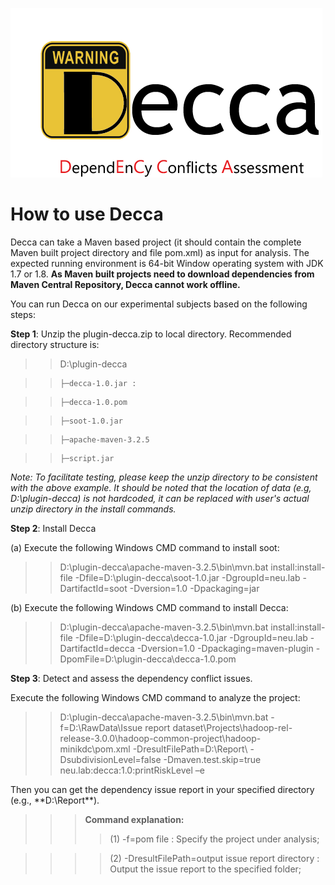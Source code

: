 ![figure](https://github.com/wangying8052/test/blob/master/11.png)

# How to use Decca
Decca can take a Maven based project (it should contain the complete Maven built project directory and file pom.xml) as input for analysis. The expected running environment is 64-bit Window operating system with JDK 1.7 or 1.8. **As Maven built projects need to download dependencies from Maven Central Repository, Decca cannot work offline.**

You can run Decca on our experimental subjects based on the following steps:

**Step 1**: Unzip the plugin-decca.zip to local directory. Recommended directory structure is:

>> D:\plugin-decca
     
>>     ├─decca-1.0.jar : 
     
>>     ├─decca-1.0.pom
   
>>     ├─soot-1.0.jar
    
>>     ├─apache-maven-3.2.5
   
>>     ├─script.jar

*Note: To facilitate testing, please keep the unzip directory to be consistent with the above example. It should be noted that the location of data (e.g, D:\plugin-decca) is not hardcoded, it can be replaced with user's actual unzip directory in the install commands.*

**Step 2**: Install Decca

(a) Execute the following Windows CMD command to install soot:

>> D:\plugin-decca\apache-maven-3.2.5\bin\mvn.bat install:install-file  -Dfile=D:\plugin-decca\soot-1.0.jar  -DgroupId=neu.lab  -DartifactId=soot -Dversion=1.0 -Dpackaging=jar

(b) Execute the following Windows CMD command to install Decca:

>> D:\plugin-decca\apache-maven-3.2.5\bin\mvn.bat install:install-file  -Dfile=D:\plugin-decca\decca-1.0.jar  -DgroupId=neu.lab  -DartifactId=decca -Dversion=1.0 -Dpackaging=maven-plugin -DpomFile=D:\plugin-decca\decca-1.0.pom

**Step 3**: Detect and assess the dependency conflict issues.

Execute the following Windows CMD command to analyze the project:

>>D:\plugin-decca\apache-maven-3.2.5\bin\mvn.bat -f=D:\RawData\Issue report dataset\Projects\hadoop-rel-release-3.0.0\hadoop-common-project\hadoop-minikdc\pom.xml -DresultFilePath=D:\Report\ -DsubdivisionLevel=false -Dmaven.test.skip=true neu.lab:decca:1.0:printRiskLevel –e

Then you can get the dependency issue report in your specified directory (e.g., **D:\Report\**).

>>> **Command explanation:**
>>>>(1) -f=pom file : Specify the project under analysis;

>>>>(2) -DresultFilePath=output issue report directory : Output the issue report to the specified folder;



